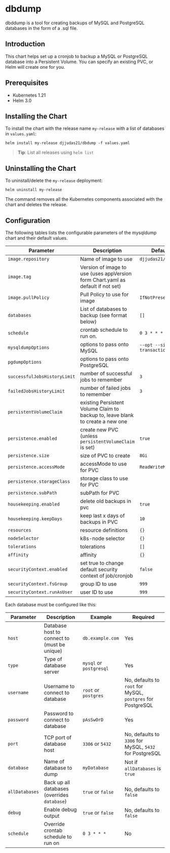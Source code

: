 # dbdump

dbddump is a tool for creating backups of MySQL and PostgreSQL databases in the form of a .sql file.

## Introduction

This chart helps set up a cronjob to backup a MySQL or PostgreSQL database into a Persistent Volume. You can specify an existing PVC, or Helm will create one for you.

## Prerequisites

- Kubernetes 1.21
- Helm 3.0

## Installing the Chart

To install the chart with the release name `my-release` with a list of databases in `values.yaml`:

```console
helm install my-release djjudas21/dbdump -f values.yaml
```

> **Tip**: List all releases using `helm list`

## Uninstalling the Chart

To uninstall/delete the `my-release` deployment:

```console
helm uninstall my-release
```

The command removes all the Kubernetes components associated with the chart and deletes the release.

## Configuration

The following tables lists the configurable parameters of the mysqldump chart and their default values.

| Parameter                    | Description                                                                     | Default                      |
| ---------------------------- | ------------------------------------------------------------------------------- | ---------------------------- |
| `image.repository`           | Name of image to use                                                            | `djjudas21/dbdump`           |
| `image.tag`                  | Version of image to use (uses appVersion form Chart.yaml as default if not set) |                              |
| `image.pullPolicy`           | Pull Policy to use for image                                                    | `IfNotPresent`               |
| `databases`                  | List of databases to backup (see format below)                                  | `[]`                         |
| `schedule`                   | crontab schedule to run on.                                                     | `0 3 * * *`                  |
| `mysqldumpOptions`           | options to pass onto MySQL                                                      | `--opt --single-transaction` |
| `pgdumpOptions`              | options to pass onto PostgreSQL                                                 |                              |
| `successfulJobsHistoryLimit` | number of successful jobs to remember                                           | `3`                          |
| `failedJobsHistoryLimit`     | number of failed jobs to remember                                               | `3`                          |
| `persistentVolumeClaim`      | existing Persistent Volume Claim to backup to, leave blank to create a new one  |                              |
| `persistence.enabled`        | create new PVC (unless `persistentVolumeClaim` is set)                          | `true`                       |
| `persistence.size`           | size of PVC to create                                                           | `8Gi`                        |
| `persistence.accessMode`     | accessMode to use for PVC                                                       | `ReadWriteMany`              |
| `persistence.storageClass`   | storage class to use for PVC                                                    |                              |
| `persistence.subPath`        | subPath for PVC                                                                 |                              |
| `housekeeping.enabled`       | delete old backups in pvc                                                       | `true`                       |
| `housekeeping.keepDays`      | keep last x days of backups in PVC                                              | `10`                         |
| `resources`                  | resource definitions                                                            | `{}`                         |
| `nodeSelector`               | k8s-node selector                                                               | `{}`                         |
| `tolerations`                | tolerations                                                                     | `[]`                         |
| `affinity`                   | affinity                                                                        | `{}`                         |
| `securityContext.enabled`    | set true to change default security context of job/cronjob                      | `false`                      |
| `securityContext.fsGroup`    | group ID to use                                                                 | `999`                        |
| `securityContext.runAsUser`  | user ID to use                                                                  | `999`                        |

Each database must be configured like this:

| Parameter      | Description                                  | Example                 | Required                                                    |
| ---------------| ---------------------------------------------| ------------------------|-------------------------------------------------------------|
| `host`         | Database host to connect to (must be unique) | `db.example.com`        | Yes                                                         |
| `type`         | Type of database server                      | `mysql` or `postgresql` | Yes                                                         |
| `username`     | Username to connect to database              | `root` or `postgres`    | No, defaults to `root` for MySQL, `postgres` for PostgreSQL |
| `password`     | Password to connect to database              | `pAsSwOrD`              | Yes                                                         |
| `port`         | TCP port of database host                    | `3306` or `5432`        | No, defaults to `3306` for MySQL, `5432` for PostgreSQL     |
| `database`     | Name of database to dump                     | `myDatabase`            | Not if `allDatabases` is `true`                             |
| `allDatabases` | Back up all databases (overrides `database`) | `true` or `false`       | No, defaults to `false`                                     |
| `debug`        | Enable debug output                          | `true` or `false`       | No, defaults to `false`                                     |
| `schedule`     | Override crontab schedule to run on          | `0 3 * * *`             | No                                                          |
